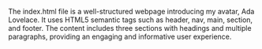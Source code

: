 The index.html file is a well-structured webpage introducing my avatar, Ada Lovelace. It uses HTML5 semantic tags such as header, nav, main, section, and footer. The content includes three sections with headings and multiple paragraphs, providing an engaging and informative user experience.
